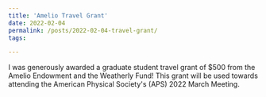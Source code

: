 ```yaml
---
title: 'Amelio Travel Grant'
date: 2022-02-04
permalink: /posts/2022-02-04-travel-grant/
tags:

---
```


I was generously awarded a graduate student travel grant of $500 from the Amelio Endowment and the Weatherly Fund! This grant will be used towards attending the American Physical Society's (APS) 2022 March Meeting. 
